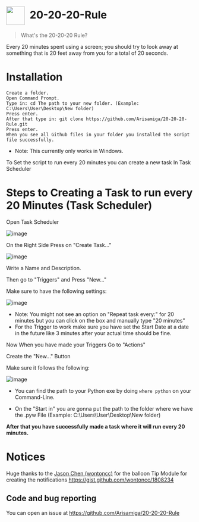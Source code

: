# <img width=50 style="vertical-align:middle" src="https://user-images.githubusercontent.com/64918822/210899404-babc36f6-4373-4a87-8ee8-4934b2242252.png"> &nbsp;20-20-20-Rule


> What's the 20-20-20 Rule?

Every 20 minutes spent using a screen; you should try to look away at something that is 20 feet away from you for a total of 20 seconds.


# Installation

```
Create a folder.
Open Command Prompt.
Type in: cd The path to your new folder. (Example: C:\Users\User\Desktop\New folder)
Press enter.
After that type in: git clone https://github.com/Arisamiga/20-20-20-Rule.git
Press enter.
When you see all Github files in your folder you installed the script file successfully.
```

* Note: This currently only works in Windows.

To Set the script to run every 20 minutes you can create a new task In Task Scheduler

# Steps to Creating a Task to run every 20 Minutes (Task Scheduler)

Open Task Scheduler

![image](https://user-images.githubusercontent.com/64918822/210897306-0ab5bb6f-56b7-48d2-9b73-72753acfaa78.png)

On the Right Side Press on "Create Task..."

![image](https://user-images.githubusercontent.com/64918822/210897638-0d77d7d1-56d8-4730-ab1e-7d48e555424d.png)

Write a Name and Description.

Then go to "Triggers" and Press "New..."

Make sure to have the following settings: 

![image](https://user-images.githubusercontent.com/64918822/211209316-ff174544-6603-4d3d-a3df-af86de8eeace.png)

* Note: You might not see an option on "Repeat task every:" for 20 minutes but you can click on the box and manually type "20 minutes"
* For the Trigger to work make sure you have set the Start Date at a date in the future like 3 minutes after your actual time should be fine.

Now When you have made your Triggers Go to "Actions"

Create the "New..." Button

Make sure it follows the following:

![image](https://user-images.githubusercontent.com/64918822/210898483-067af12d-73d3-48d1-b47a-f0b326e7bfdc.png)

* You can find the path to your Python exe by doing `where python` on your Command-Line.

* On the "Start in" you are gonna put the path to the folder where we have the .pyw File (Example: C:\Users\User\Desktop\New folder)

**After that you have successfully made a task where it will run every 20 minutes.**

# Notices

Huge thanks to the [Jason Chen (wontoncc)](https://github.com/wontoncc) for the balloon Tip Module for creating the notifications https://gist.github.com/wontoncc/1808234


## Code and bug reporting
You can open an issue at https://github.com/Arisamiga/20-20-20-Rule
